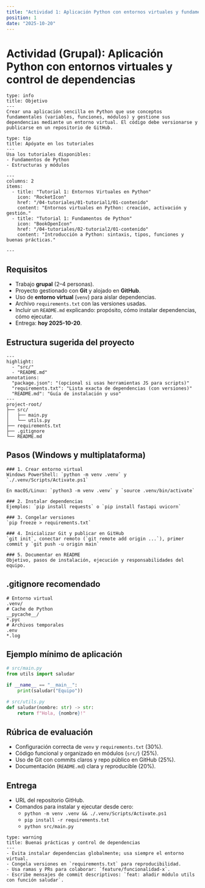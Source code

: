 ```yaml
---
title: "Actividad 1: Aplicación Python con entornos virtuales y fundamentos"
position: 1
date: "2025-10-20"
---
```


# Actividad (Grupal): Aplicación Python con entornos virtuales y control de dependencias

```admonition
type: info
title: Objetivo
---
Crear una aplicación sencilla en Python que use conceptos fundamentales (variables, funciones, módulos) y gestione sus dependencias mediante un entorno virtual. El código debe versionarse y publicarse en un repositorio de GitHub.
```

```admonition
type: tip
title: Apóyate en los tutoriales
---
Usa los tutoriales disponibles:
- Fundamentos de Python
- Estructuras y módulos
```

```cards
---
columns: 2
items:
  - title: "Tutorial 1: Entornos Virtuales en Python"
    icon: "RocketIcon"
    href: "/04-tutoriales/01-tutorial1/01-contenido"
    content: "Entornos virtuales en Python: creación, activación y gestión."
  - title: "Tutorial 1: Fundamentos de Python"
    icon: "BookOpenIcon"
    href: "/04-tutoriales/02-tutorial2/01-contenido"
    content: "Introducción a Python: sintaxis, tipos, funciones y buenas prácticas."
  
---
```

## Requisitos
- Trabajo **grupal** (2–4 personas).
- Proyecto gestionado con **Git** y alojado en **GitHub**.
- Uso de **entorno virtual** (`venv`) para aislar dependencias.
- Archivo `requirements.txt` con las versiones usadas.
- Incluir un `README.md` explicando: propósito, cómo instalar dependencias, cómo ejecutar.
- Entrega: **hoy 2025-10-20**.

## Estructura sugerida del proyecto

```file-tree
---
highlight:
  - "src/"
  - "README.md"
annotations:
  "package.json": "(opcional si usas herramientas JS para scripts)"
  "requirements.txt": "Lista exacta de dependencias (con versiones)"
  "README.md": "Guía de instalación y uso"
---
project-root/
├── src/
│   ├── main.py
│   └── utils.py
├── requirements.txt
├── .gitignore
└── README.md
```

## Pasos (Windows y multiplataforma)

```steps
### 1. Crear entorno virtual
Windows PowerShell: `python -m venv .venv` y `./.venv/Scripts/Activate.ps1`

En macOS/Linux: `python3 -m venv .venv` y `source .venv/bin/activate`

### 2. Instalar dependencias
Ejemplos: `pip install requests` o `pip install fastapi uvicorn`

### 3. Congelar versiones
`pip freeze > requirements.txt`

### 4. Inicializar Git y publicar en GitHub
`git init`, conectar remoto (`git remote add origin ...`), primer commit y `git push -u origin main`

### 5. Documentar en README
Objetivo, pasos de instalación, ejecución y responsabilidades del equipo.
```

## .gitignore recomendado

```gitignore
# Entorno virtual
.venv/
# Cache de Python
__pycache__/
*.pyc
# Archivos temporales
.env
*.log
```

## Ejemplo mínimo de aplicación

```python
# src/main.py
from utils import saludar

if __name__ == "__main__":
    print(saludar("Equipo"))
```

```python
# src/utils.py
def saludar(nombre: str) -> str:
    return f"Hola, {nombre}!"
```

## Rúbrica de evaluación
- Configuración correcta de `venv` y `requirements.txt` (30%).
- Código funcional y organizado en módulos (`src/`) (25%).
- Uso de Git con commits claros y repo público en GitHub (25%).
- Documentación (`README.md`) clara y reproducible (20%).

## Entrega
- URL del repositorio GitHub.
- Comandos para instalar y ejecutar desde cero:
  - `python -m venv .venv && ./.venv/Scripts/Activate.ps1`
  - `pip install -r requirements.txt`
  - `python src/main.py`

```admonition
type: warning
title: Buenas prácticas y control de dependencias
---
- Evita instalar dependencias globalmente; usa siempre el entorno virtual.
- Congela versiones en `requirements.txt` para reproducibilidad.
- Usa ramas y PRs para colaborar: `feature/funcionalidad-x`.
- Escribe mensajes de commit descriptivos: `feat: añadir módulo utils con función saludar`.
```

